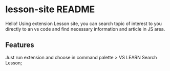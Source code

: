 # lesson-site README

Hello! Using extension Lesson site, you can search topic of interest to you directly to an vs code and find necessary information and article in JS area. 


## Features

Just run extension and choose in command palette > VS LEARN Search Lesson;

